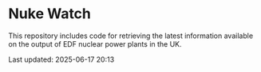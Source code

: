 # Nuke Watch

This repository includes code for retrieving the latest information available on the output of EDF nuclear power plants in the UK.

Last updated: 2025-06-17 20:13
